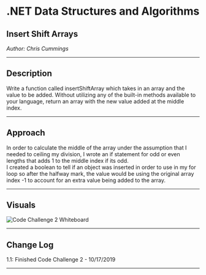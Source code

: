 # .NET Data Structures and Algorithms

## Insert Shift Arrays

*Author: Chris Cummings*

---

## Description

Write a function called insertShiftArray which takes in an array and the value to be added. 
Without utilizing any of the built-in methods available to your language, 
return an array with the new value added at the middle index.

---

## Approach

In order to calculate the middle of the array under the assumption that I needed to ceiling my division,
I wrote an if statement for odd or even lengths that adds 1 to the middle index if its odd.  
I created a boolean to tell if an object was inserted in order to use in my for loop so after 
the halfway mark, the value would be using the original array index -1 to account for an extra 
value being added to the array.

---

## Visuals
![Code Challenge 2 Whiteboard](../../../assets/arrayShift.jpg)

---

## Change Log

1.1: Finished Code Challenge 2 - 10/17/2019

---

